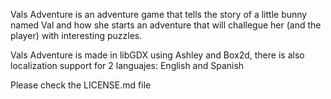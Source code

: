 Vals Adventure is an adventure game that tells the story of a little bunny named Val
and how she starts an adventure that will challegue her (and the player) with
interesting puzzles.

Vals Adventure is made in libGDX using Ashley and Box2d, there is also localization
support for 2 languajes: English and Spanish

Please check the LICENSE.md file

